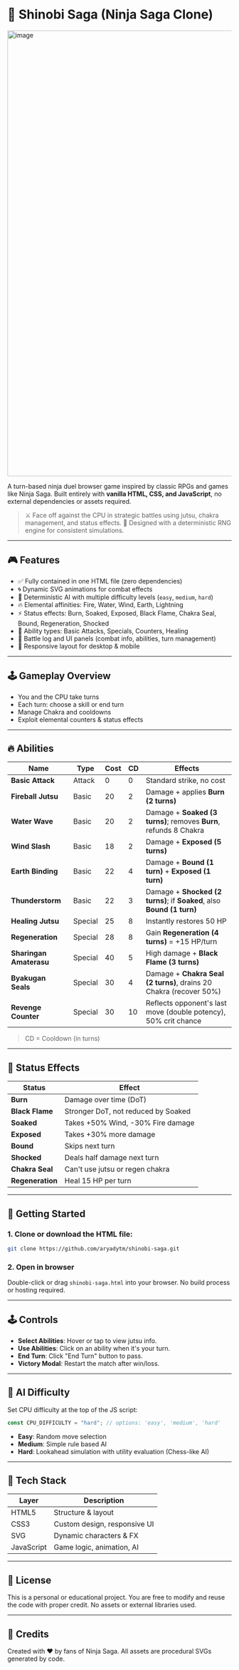 # 🥷 Shinobi Saga (Ninja Saga Clone)

<img width="1451" height="1001" alt="image" src="https://github.com/user-attachments/assets/e9446181-de4a-47ba-9ced-4887e9ae1e35" />

A turn-based ninja duel browser game inspired by classic RPGs and games like Ninja Saga. Built entirely with **vanilla HTML, CSS, and JavaScript**, no external dependencies or assets required.

> ⚔️ Face off against the CPU in strategic battles using jutsu, chakra management, and status effects.
> 🧠 Designed with a deterministic RNG engine for consistent simulations.

---

## 🎮 Features

* ✅ Fully contained in one HTML file (zero dependencies)
* 🌀 Dynamic SVG animations for combat effects
* 🧠 Deterministic AI with multiple difficulty levels (`easy`, `medium`, `hard`)
* 🔥 Elemental affinities: Fire, Water, Wind, Earth, Lightning
* ⚡ Status effects: Burn, Soaked, Exposed, Black Flame, Chakra Seal, Bound, Regeneration, Shocked
* 🎯 Ability types: Basic Attacks, Specials, Counters, Healing
* 📜 Battle log and UI panels (combat info, abilities, turn management)
* 📱 Responsive layout for desktop & mobile

---

## 🕹️ Gameplay Overview

* You and the CPU take turns
* Each turn: choose a skill or end turn
* Manage Chakra and cooldowns
* Exploit elemental counters & status effects

---

## 🔥 Abilities

| Name                    | Type    | Cost | CD | Effects                                                                |
| ----------------------- | ------- | ---- | -- | ---------------------------------------------------------------------- |
| **Basic Attack**        | Attack  | 0    | 0  | Standard strike, no cost                                               |
| **Fireball Jutsu**      | Basic   | 20   | 2  | Damage + applies **Burn (2 turns)**                                    |
| **Water Wave**          | Basic   | 20   | 2  | Damage + **Soaked (3 turns)**; removes **Burn**, refunds 8 Chakra      |
| **Wind Slash**          | Basic   | 18   | 2  | Damage + **Exposed (5 turns)**                                         |
| **Earth Binding**       | Basic   | 22   | 4  | Damage + **Bound (1 turn)** + **Exposed (1 turn)**                     |
| **Thunderstorm**        | Basic   | 22   | 3  | Damage + **Shocked (2 turns)**; if **Soaked**, also **Bound (1 turn)** |
| **Healing Jutsu**       | Special | 25   | 8  | Instantly restores 50 HP                                               |
| **Regeneration**        | Special | 28   | 8  | Gain **Regeneration (4 turns)** = +15 HP/turn                          |
| **Sharingan Amaterasu** | Special | 40   | 5  | High damage + **Black Flame (3 turns)**                                |
| **Byakugan Seals**      | Special | 30   | 4  | Damage + **Chakra Seal (2 turns)**, drains 20 Chakra (recover 50%)     |
| **Revenge Counter**     | Special | 30   | 10 | Reflects opponent's last move (double potency), 50% crit chance        |

> CD = Cooldown (in turns)

---

## 🧬 Status Effects

| Status           | Effect                              |
| ---------------- | ----------------------------------- |
| **Burn**         | Damage over time (DoT)              |
| **Black Flame**  | Stronger DoT, not reduced by Soaked |
| **Soaked**       | Takes +50% Wind, -30% Fire damage   |
| **Exposed**      | Takes +30% more damage              |
| **Bound**        | Skips next turn                     |
| **Shocked**      | Deals half damage next turn         |
| **Chakra Seal**  | Can't use jutsu or regen chakra     |
| **Regeneration** | Heal 15 HP per turn                 |

---

## 🚀 Getting Started

### 1. Clone or download the HTML file:

```bash
git clone https://github.com/aryadytm/shinobi-saga.git
```

### 2. Open in browser

Double-click or drag `shinobi-saga.html` into your browser. No build process or hosting required.

---

## 🕹️ Controls

* **Select Abilities**: Hover or tap to view jutsu info.
* **Use Abilities**: Click on an ability when it's your turn.
* **End Turn**: Click "End Turn" button to pass.
* **Victory Modal**: Restart the match after win/loss.

---

## 🧠 AI Difficulty

Set CPU difficulty at the top of the JS script:

```js
const CPU_DIFFICULTY = "hard"; // options: 'easy', 'medium', 'hard'
```

* **Easy**: Random move selection
* **Medium**: Simple rule based AI
* **Hard**: Lookahead simulation with utility evaluation (Chess-like AI)

---

## 🔧 Tech Stack

| Layer      | Description                  |
| ---------- | ---------------------------- |
| HTML5      | Structure & layout           |
| CSS3       | Custom design, responsive UI |
| SVG        | Dynamic characters & FX      |
| JavaScript | Game logic, animation, AI    |

---

## 📄 License

This is a personal or educational project. You are free to modify and reuse the code with proper credit. No assets or external libraries used.

---

## 🙏 Credits

Created with ❤️ by fans of Ninja Saga. All assets are procedural SVGs generated by code.
